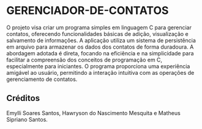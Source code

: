 # GERENCIADOR-DE-CONTATOS
O projeto visa criar um programa simples em linguagem C para gerenciar contatos, oferecendo funcionalidades básicas de adição, visualização e salvamento de informações. A aplicação utiliza um sistema de persistência em arquivo para armazenar os dados dos contatos de forma duradoura. A abordagem adotada é direta, focando na eficiência e na simplicidade para facilitar a compreensão dos conceitos de programação em C, especialmente para iniciantes. O programa proporciona uma experiência amigável ao usuário, permitindo a interação intuitiva com as operações de gerenciamento de contatos.

## Créditos
Emylli Soares Santos, Hawryson do Nascimento Mesquita e Matheus Sipriano Santos.
